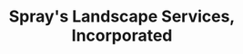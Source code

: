 ---
title: "Spray's Landscape Services, Incorporated"
url: /cheboygan/sprays-landscape-services-incorporated/
shop: Garten-Center
---